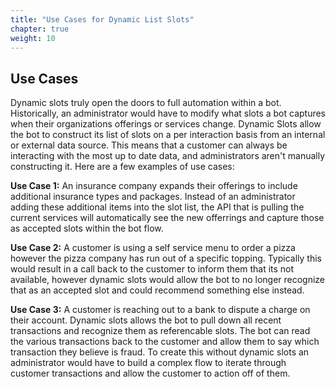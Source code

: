 ```yaml
---
title: "Use Cases for Dynamic List Slots"
chapter: true
weight: 10
---
```


## Use Cases

Dynamic slots truly open the doors to full automation within a bot. Historically, an administrator would have to modify what slots a bot captures when their organizations offerings or services change. Dynamic Slots allow the bot to construct its list of slots on a per interaction basis from an internal or external data source. This means that a customer can always be interacting with the most up to date data, and administrators aren't manually constructing it. Here are a few examples of use cases: 

**Use Case 1:** An insurance company expands their offerings to include additional insurance types and packages. Instead of an administrator adding these additional items into the slot list, the API that is pulling the current services will automatically see the new offerrings and capture those as accepted slots within the bot flow.

**Use Case 2:** A customer is using a self service menu to order a pizza however the pizza company has run out of a specific topping. Typically this would result in a call back to the customer to inform them that its not available, however dynamic slots would allow the bot to no longer recognize that as an accepted slot and could recommend something else instead.

**Use Case 3:** A customer is reaching out to a bank to dispute a charge on their account. Dynamic slots allows the bot to pull down all recent transactions and recognize them as referencable slots. The bot can read the various transactions back to the customer and allow them to say which transaction they believe is fraud. To create this without dynamic slots an administrator would have to build a complex flow to iterate through customer transactions and allow the customer to action off of them.